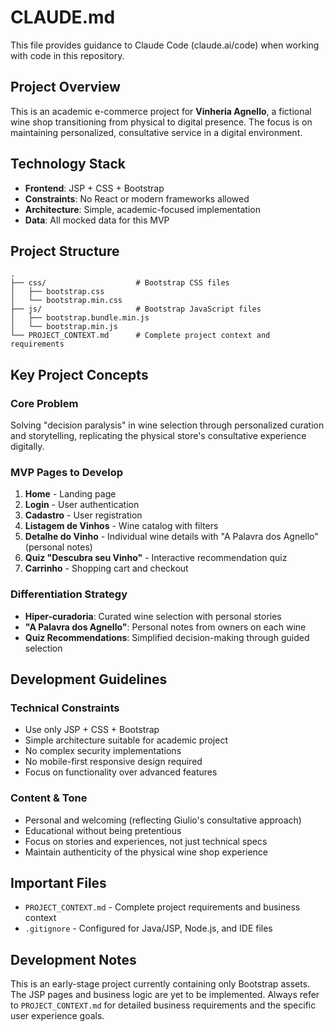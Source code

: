 # CLAUDE.md

This file provides guidance to Claude Code (claude.ai/code) when working with code in this repository.

## Project Overview

This is an academic e-commerce project for **Vinheria Agnello**, a fictional wine shop transitioning from physical to digital presence. The focus is on maintaining personalized, consultative service in a digital environment.

## Technology Stack

- **Frontend**: JSP + CSS + Bootstrap
- **Constraints**: No React or modern frameworks allowed
- **Architecture**: Simple, academic-focused implementation
- **Data**: All mocked data for this MVP

## Project Structure

```
.
├── css/                    # Bootstrap CSS files
│   ├── bootstrap.css
│   └── bootstrap.min.css
├── js/                     # Bootstrap JavaScript files
│   ├── bootstrap.bundle.min.js
│   └── bootstrap.min.js
└── PROJECT_CONTEXT.md      # Complete project context and requirements
```

## Key Project Concepts

### Core Problem
Solving "decision paralysis" in wine selection through personalized curation and storytelling, replicating the physical store's consultative experience digitally.

### MVP Pages to Develop
1. **Home** - Landing page
2. **Login** - User authentication
3. **Cadastro** - User registration
4. **Listagem de Vinhos** - Wine catalog with filters
5. **Detalhe do Vinho** - Individual wine details with "A Palavra dos Agnello" (personal notes)
6. **Quiz "Descubra seu Vinho"** - Interactive recommendation quiz
7. **Carrinho** - Shopping cart and checkout

### Differentiation Strategy
- **Hiper-curadoria**: Curated wine selection with personal stories
- **"A Palavra dos Agnello"**: Personal notes from owners on each wine
- **Quiz Recommendations**: Simplified decision-making through guided selection

## Development Guidelines

### Technical Constraints
- Use only JSP + CSS + Bootstrap
- Simple architecture suitable for academic project
- No complex security implementations
- No mobile-first responsive design required
- Focus on functionality over advanced features

### Content & Tone
- Personal and welcoming (reflecting Giulio's consultative approach)
- Educational without being pretentious
- Focus on stories and experiences, not just technical specs
- Maintain authenticity of the physical wine shop experience

## Important Files

- `PROJECT_CONTEXT.md` - Complete project requirements and business context
- `.gitignore` - Configured for Java/JSP, Node.js, and IDE files

## Development Notes

This is an early-stage project currently containing only Bootstrap assets. The JSP pages and business logic are yet to be implemented. Always refer to `PROJECT_CONTEXT.md` for detailed business requirements and the specific user experience goals.